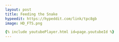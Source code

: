 ```yaml
---
layout: post
title: Feeding the Snake
hypeedit: https://hypeddit.com/link/tpc8gb
image: HD_FTS.png

{% include youtubePlayer.html id=page.youtubeId %}
---
```

